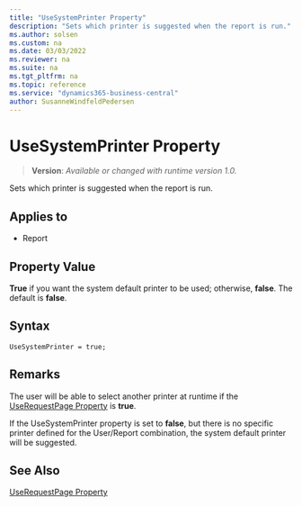 ```yaml
---
title: "UseSystemPrinter Property"
description: "Sets which printer is suggested when the report is run."
ms.author: solsen
ms.custom: na
ms.date: 03/03/2022
ms.reviewer: na
ms.suite: na
ms.tgt_pltfrm: na
ms.topic: reference
ms.service: "dynamics365-business-central"
author: SusanneWindfeldPedersen
---
```

[//]: # (START>DO_NOT_EDIT)
[//]: # (IMPORTANT:Do not edit any of the content between here and the END>DO_NOT_EDIT.)
[//]: # (Any modifications should be made in the .xml files in the ModernDev repo.)
# UseSystemPrinter Property
> **Version**: _Available or changed with runtime version 1.0._

Sets which printer is suggested when the report is run.

## Applies to
-   Report

[//]: # (IMPORTANT: END>DO_NOT_EDIT)


## Property Value  

**True** if you want the system default printer to be used; otherwise, **false**. The default is **false**.  

## Syntax

```AL
UseSystemPrinter = true;
```
  
## Remarks  

The user will be able to select another printer at runtime if the [UseRequestPage Property](devenv-userequestpage-property.md) is **true**.  
  
If the UseSystemPrinter property is set to **false**, but there is no specific printer defined for the User/Report combination, the system default printer will be suggested.  
  
## See Also  

[UseRequestPage Property](devenv-userequestpage-property.md)